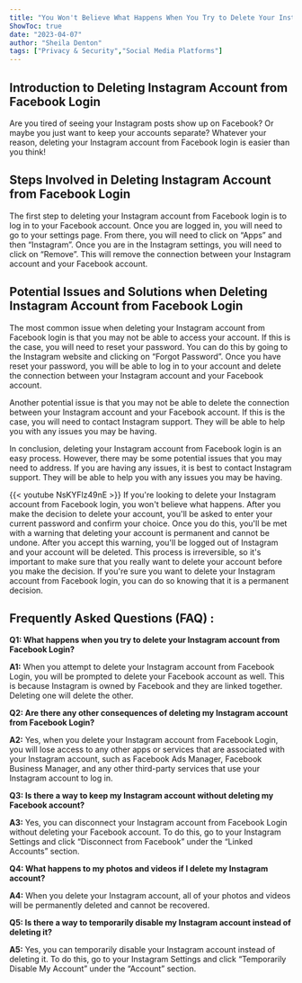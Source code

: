 ```yaml
---
title: "You Won't Believe What Happens When You Try to Delete Your Instagram Account From Facebook Login!"
ShowToc: true 
date: "2023-04-07"
author: "Sheila Denton" 
tags: ["Privacy & Security","Social Media Platforms"]
---
```

## Introduction to Deleting Instagram Account from Facebook Login 

Are you tired of seeing your Instagram posts show up on Facebook? Or maybe you just want to keep your accounts separate? Whatever your reason, deleting your Instagram account from Facebook login is easier than you think! 

## Steps Involved in Deleting Instagram Account from Facebook Login 

The first step to deleting your Instagram account from Facebook login is to log in to your Facebook account. Once you are logged in, you will need to go to your settings page. From there, you will need to click on “Apps” and then “Instagram”. Once you are in the Instagram settings, you will need to click on “Remove”. This will remove the connection between your Instagram account and your Facebook account. 

## Potential Issues and Solutions when Deleting Instagram Account from Facebook Login 

The most common issue when deleting your Instagram account from Facebook login is that you may not be able to access your account. If this is the case, you will need to reset your password. You can do this by going to the Instagram website and clicking on “Forgot Password”. Once you have reset your password, you will be able to log in to your account and delete the connection between your Instagram account and your Facebook account. 

Another potential issue is that you may not be able to delete the connection between your Instagram account and your Facebook account. If this is the case, you will need to contact Instagram support. They will be able to help you with any issues you may be having. 

In conclusion, deleting your Instagram account from Facebook login is an easy process. However, there may be some potential issues that you may need to address. If you are having any issues, it is best to contact Instagram support. They will be able to help you with any issues you may be having.

{{< youtube NsKYFlz49nE >}} 
If you're looking to delete your Instagram account from Facebook login, you won't believe what happens. After you make the decision to delete your account, you'll be asked to enter your current password and confirm your choice. Once you do this, you'll be met with a warning that deleting your account is permanent and cannot be undone. After you accept this warning, you'll be logged out of Instagram and your account will be deleted. This process is irreversible, so it's important to make sure that you really want to delete your account before you make the decision. If you're sure you want to delete your Instagram account from Facebook login, you can do so knowing that it is a permanent decision.

## Frequently Asked Questions (FAQ) :
**Q1: What happens when you try to delete your Instagram account from Facebook Login?**

**A1:** When you attempt to delete your Instagram account from Facebook Login, you will be prompted to delete your Facebook account as well. This is because Instagram is owned by Facebook and they are linked together. Deleting one will delete the other.

**Q2: Are there any other consequences of deleting my Instagram account from Facebook Login?**

**A2:** Yes, when you delete your Instagram account from Facebook Login, you will lose access to any other apps or services that are associated with your Instagram account, such as Facebook Ads Manager, Facebook Business Manager, and any other third-party services that use your Instagram account to log in.

**Q3: Is there a way to keep my Instagram account without deleting my Facebook account?**

**A3:** Yes, you can disconnect your Instagram account from Facebook Login without deleting your Facebook account. To do this, go to your Instagram Settings and click “Disconnect from Facebook” under the “Linked Accounts” section.

**Q4: What happens to my photos and videos if I delete my Instagram account?**

**A4:** When you delete your Instagram account, all of your photos and videos will be permanently deleted and cannot be recovered.

**Q5: Is there a way to temporarily disable my Instagram account instead of deleting it?**

**A5:** Yes, you can temporarily disable your Instagram account instead of deleting it. To do this, go to your Instagram Settings and click “Temporarily Disable My Account” under the “Account” section.



